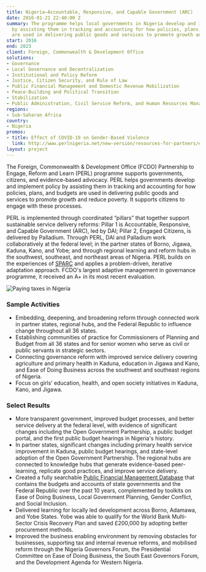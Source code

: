 ```yaml
---
title: Nigeria—Accountable, Responsive, and Capable Government (ARC)
date: 2016-01-21 22:40:00 Z
summary: The programme helps local governments in Nigeria develop and implement policy
  by assisting them in tracking and accounting for how policies, plans, and budgets
  are used in delivering public goods and services to promote growth and reduce poverty.
start: 2016
end: 2023
client: Foreign, Commonwealth & Development Office
solutions:
- Governance
- Local Governance and Decentralization
- Institutional and Policy Reform
- Justice, Citizen Security, and Rule of Law
- Public Financial Management and Domestic Revenue Mobilization
- Peace-Building and Political Transition
- Stabilization
- Public Administration, Civil Service Reform, and Human Resources Management
regions:
- Sub-Saharan Africa
country:
- Nigeria
promos:
- title: Effect of COVID-19 on Gender-Based Violence
  link: http://www.perlnigeria.net/new-version/resources-for-partners/effect-of-covid-19-on-gender-based-violence
layout: project
---
```


The Foreign, Commonwealth & Development Office (FCDO) Partnership to Engage, Reform and Learn (PERL) programme supports governments, citizens, and evidence-based advocacy. PERL helps governments develop and implement policy by assisting them in tracking and accounting for how policies, plans, and budgets are used in delivering public goods and services to promote growth and reduce poverty. It supports citizens to engage with these processes.

PERL is implemented through coordinated “pillars” that together support sustainable service delivery reforms: Pillar 1 is Accountable, Responsive, and Capable Government (ARC), led by DAI; Pillar 2, Engaged Citizens, is delivered by Palladium. Through PERL, DAI and Palladium work collaboratively at the federal level; in the partner states of Borno, Jigawa, Kaduna, Kano, and Yobe; and through regional learning and reform hubs in the southwest, southeast, and northeast areas of Nigeria. PERL builds on the experiences of [SPARC](https://www.dai.com/our-work/projects/nigeria-state-partnership-for-accountability-responsiveness-and-capability) and applies a problem-driven, iterative adaptation approach. FCDO's largest adaptive management in governance programme, it received an A+ in its most recent evaluation.

![Paying taxes in Nigeria](/uploads/SPARCtax.jpg)

### Sample Activities

* Embedding, deepening, and broadening reform through connected work in partner states, regional hubs, and the Federal Republic to influence change throughout all 36 states.
* Establishing communities of practice for Commissioners of Planning and Budget from all 36 states and for senior women who serve as civil or public servants in strategic sectors.
* Connecting governance reform with improved service delivery covering agriculture and primary health in Kaduna, education in Jigawa and Kano, and Ease of Doing Business across the southwest and southeast regions of Nigeria.
* Focus on girls’ education, health, and open society initiatives in Kaduna, Kano, and Jigawa.

### Select Results

* More transparent government, improved budget processes, and better service delivery at the federal level, with evidence of significant changes including the Open Government Partnership, a public budget portal, and the first public budget hearings in Nigeria's history. 
* In partner states, significant changes including primary health service improvement in Kaduna, public budget hearings, and state-level adoption of the Open Government Partnership. The regional hubs are connected to knowledge hubs that generate evidence-based peer-learning, replicate good practices, and improve service delivery.
* Created a fully searchable [Public Financial Management Database](http://www.perlnigeria.net/new-version/resources-for-partners/perl-arc-public-financial-management-(pfm)-database) that contains the budgets and accounts of state governments and the Federal Republic over the past 10 years, complemented by toolkits on Ease of Doing Business, Local Government Planning, Gender Conflict, and Social Inclusion. 
* Delivered learning for locally led development across Borno, Adamawa, and Yobe States. Yobe was able to qualify for the World Bank Multi-Sector Crisis Recovery Plan and saved £200,000 by adopting better procurement methods. 
* Improved the business enabling environment by removing obstacles for businesses, supporting tax and internal revenue reforms, and mobilised reform through the Nigeria Governors Forum, the Presidential Committee on Ease of Doing Business, the South East Governors Forum, and the Development Agenda for Western Nigeria. 